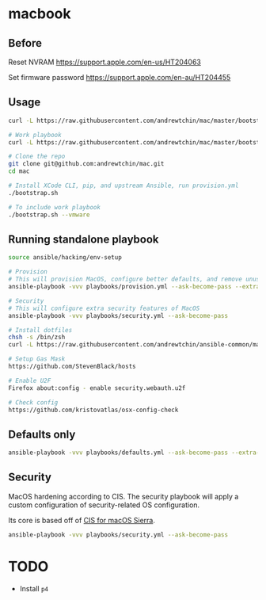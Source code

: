 # macbook

## Before

Reset NVRAM https://support.apple.com/en-us/HT204063

Set firmware password https://support.apple.com/en-au/HT204455

## Usage

```bash
curl -L https://raw.githubusercontent.com/andrewtchin/mac/master/bootstrap.sh | bash

# Work playbook
curl -L https://raw.githubusercontent.com/andrewtchin/mac/master/bootstrap-work.sh | bash
```

```bash
# Clone the repo
git clone git@github.com:andrewtchin/mac.git
cd mac

# Install XCode CLI, pip, and upstream Ansible, run provision.yml
./bootstrap.sh

# To include work playbook
./bootstrap.sh --vmware
```

## Running standalone playbook

```bash
source ansible/hacking/env-setup

# Provision
# This will provision MacOS, configure better defaults, and remove unused applications
ansible-playbook -vvv playbooks/provision.yml --ask-become-pass --extra-vars=@vars/config.yml

# Security
# This will configure extra security features of MacOS
ansible-playbook -vvv playbooks/security.yml --ask-become-pass

# Install dotfiles
chsh -s /bin/zsh
curl -L https://raw.githubusercontent.com/andrewtchin/ansible-common/master/dotfiles.sh | bash

# Setup Gas Mask
https://github.com/StevenBlack/hosts

# Enable U2F
Firefox about:config - enable security.webauth.u2f

# Check config
https://github.com/kristovatlas/osx-config-check
```

## Defaults only

```bash
ansible-playbook -vvv playbooks/defaults.yml --ask-become-pass --extra-vars=@vars/config.yml
```

## Security

MacOS hardening according to CIS. The security playbook will apply a custom configuration of security-related OS configuration.

Its core is based off of [CIS for macOS Sierra](https://github.com/jamfprofessionalservices/CIS-for-macOS-Sierra-CP).

```bash
ansible-playbook -vvv playbooks/security.yml --ask-become-pass
```

# TODO

- Install `p4`
